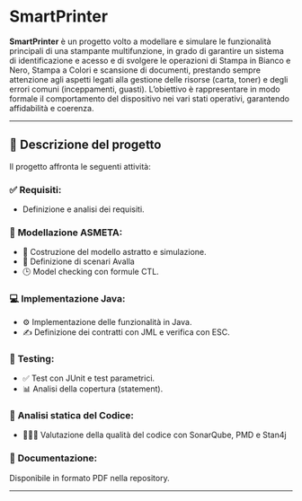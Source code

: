
# SmartPrinter

**SmartPrinter** è un progetto volto a modellare e simulare le funzionalità principali di una stampante multifunzione, in grado di garantire un sistema di identificazione e acesso e di svolgere le operazioni di Stampa in Bianco e Nero, Stampa a Colori e scansione di documenti, prestando sempre attenzione agli aspetti legati alla gestione delle risorse (carta, toner) e degli errori comuni (inceppamenti, guasti). 
L’obiettivo è rappresentare in modo formale il comportamento del dispositivo nei vari stati operativi, garantendo affidabilità e coerenza.

---

## 📌 Descrizione del progetto
Il progetto affronta le seguenti attività:

### ✅ **Requisiti**: 

  * Definizione e analisi dei requisiti.

### 🧠 **Modellazione ASMETA**: 

  * 🤖 Costruzione del modello astratto e simulazione.
  * 📝 Definizione di scenari Avalla 
  * 🕒 Model checking con formule CTL.

### 💻 **Implementazione Java**:

  * ⚙️ Implementazione delle funzionalità in Java.
  * ✍️ Definizione dei contratti con JML e verifica con ESC.

### 🧪 **Testing**:

  * ✅ Test con JUnit e test parametrici.
  * 📊 Analisi della copertura (statement).

### 🧬 **Analisi statica del Codice**: 

  * 👨🏼‍💻 Valutazione della qualità del codice con SonarQube, PMD e Stan4j

### 📂 **Documentazione**: 
Disponibile in formato PDF nella repository.

---

